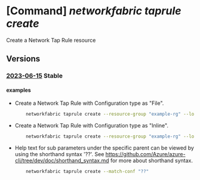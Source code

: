 # [Command] _networkfabric taprule create_

Create a Network Tap Rule resource

## Versions

### [2023-06-15](/Resources/mgmt-plane/L3N1YnNjcmlwdGlvbnMve30vcmVzb3VyY2Vncm91cHMve30vcHJvdmlkZXJzL21pY3Jvc29mdC5tYW5hZ2VkbmV0d29ya2ZhYnJpYy9uZXR3b3JrdGFwcnVsZXMve30=/2023-06-15.xml) **Stable**

<!-- mgmt-plane /subscriptions/{}/resourcegroups/{}/providers/microsoft.managednetworkfabric/networktaprules/{} 2023-06-15 -->

#### examples

- Create a Network Tap Rule with Configuration type as "File".
    ```bash
        networkfabric taprule create --resource-group "example-rg" --location "westus3" --resource-name "example-networktaprule" --polling-interval 30 --configuration-type "File" --tap-rules-url "https://microsoft.com/<FileName>"
    ```

- Create a Network Tap Rule with Configuration type as "Inline".
    ```bash
        networkfabric taprule create --resource-group "example-rg" --location "westus3" --resource-name "example-networktaprule" --configuration-type "Inline" --match-conf "[{matchConfigurationName:config1,sequenceNumber:10,ipAddressType:IPv4,matchConditions:[{encapsulationType:None,portCondition:{portType:SourcePort,layer4Protocol:TCP,ports:[100],portGroupNames:['example-portGroup1']},protocolTypes:[TCP],vlanMatchCondition:{vlans:['10'],innerVlans:['11-20']},ipCondition:{type:SourceIP,prefixType:Prefix,ipPrefixValues:['10.10.10.10/20']}}],actions:[{type:Drop,truncate:100,isTimestampEnabled:True,destinationId:'/subscriptions/xxxxx-xxxx-xxxx-xxxx-xxxxx/resourcegroups/example-rg/providers/Microsoft.ManagedNetworkFabric/neighborGroups/example-neighborGroup',matchConfigurationName:match1}]}]" --dynamic-match-conf "[{ipGroups:[{name:'example-ipGroup1',ipAddressType:IPv4,ipPrefixes:['10.10.10.10/30']}],vlanGroups:[{name:'exmaple-vlanGroup',vlans:['10']}],portGroups:[{name:'example-portGroup1',ports:['100-200']}]}]"
    ```

- Help text for sub parameters under the specific parent can be viewed by using the shorthand syntax '??'. See https://github.com/Azure/azure-cli/tree/dev/doc/shorthand_syntax.md for more about shorthand syntax.
    ```bash
        networkfabric taprule create --match-conf "??"
    ```
